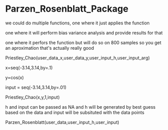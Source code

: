 # Parzen_Rosenblatt_Package

we could do multiple functions, one where it just applies the function 

one where it will perform bias variance analysis and provide results for that 

one where it perfors the function but will do so on 800 samples so you get an aproximation that's actually really good 



Priestley_Chao(user_data_x,user_data_y,user_input_h,user_input_arg)

x=seq(-3.14,3.14,by=.1)

y=cos(x)

input = seq(-3.14,3.14,by=.01)

Priestley_Chao(x,y,1,input)


h and input can be passed as NA and h will be generated by best guess based on the data and 
input will be subsituted with the data points 

Parzen_Rosenblatt(user_data,user_input_h,user_input)
